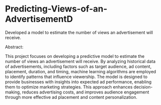 # Predicting-Views-of-an-AdvertisementD
Developed a model to estimate the number of views an advertisement will receive.

Abstract:

This project focuses on developing a predictive model to estimate the number of views an advertisement will receive. By analyzing historical data of advertisements, including factors such as target audience, ad content, placement, duration, and timing, machine learning algorithms are employed to identify patterns that influence viewership. The model is designed to provide businesses with insights into expected ad performance, enabling them to optimize marketing strategies. This approach enhances decision-making, reduces advertising costs, and improves audience engagement through more effective ad placement and content personalization.
